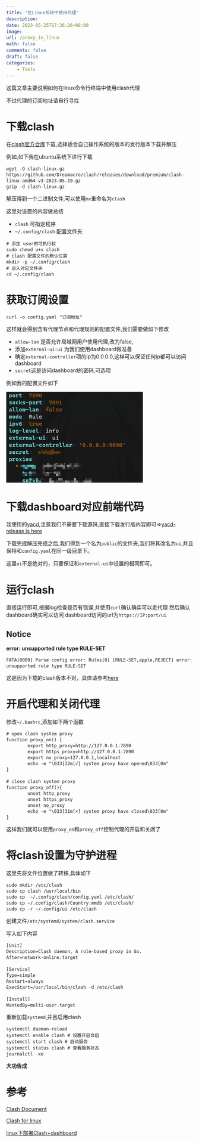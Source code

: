 ```yaml
---
title: "在Linux系统中使用代理"
description: 
date: 2023-05-25T17:36:26+08:00
image:
url: /proxy_in_linux
math: false
comments: false
draft: false
categories:
    - Tools
---
```


这篇文章主要说明如何在linux命令行终端中使用clash代理

不过代理的订阅地址请自行寻找

# 下载clash
在[clash官方仓库](https://github.com/Dreamacro/clash)下载,选择适合自己操作系统的版本的发行版本下载并解压

例如,如下我在ubuntu系统下进行下载
```
wget -O clash-linux.gz https://github.com/Dreamacro/clash/releases/download/premium/clash-linux-amd64-v3-2023.05.19.gz
gzip -d clash-linux.gz
```
解压得到一个二进制文件,可以使用`mv`重命名为`clash`

这里对设置的内容做总结
- `clash` 可指定程序
- `~/.config/clash` 配置文件夹

```shell
# 添加 user的可执行权
sudo chmod u+x clash
# clash 配置文件的默认位置
mkdir -p ~/.config/clash
# 进入对应文件夹
cd ~/.config/clash
```

# 获取订阅设置
```shell
curl -o config.yaml "订阅地址"
```
这样就会得到含有代理节点和代理规则的配置文件,我们需要做如下修改
- `allow-lan` 是否允许局域网用户使用代理,改为false,
- 添加`external-ui:ui` 为我们使用dashboard做准备
- 确定`external-controller`项的ip为0.0.0.0,这样可以保证任何ip都可以访问dashboard
- `secret`这是访问dashboard的密码,可选项

例如我的配置文件如下

![config show](config-show.jpg)

# 下载dashboard对应前端代码

我使用的[yacd](https://github.com/haishanh/yacd),注意我们不需要下载源码,直接下载发行版内容即可=>[yacd-release is here](https://github.com/haishanh/yacd)

下载完成解压完成之后,我们得到一个名为`public`的文件夹,我们将其改名为`ui`,并且保持和`config.yaml`在同一级目录下。

这里`ui`不是绝对的，只要保证和`external-ui`中设置的相同即可。

# 运行clash

直接运行即可,根据log检查是否有错误,并使用`curl`确认确实可以走代理
然后确认dashboard确实可以访问
dashboard访问的url为`https://IP:port/ui`
## Notice
**error: unsupported rule type RULE-SET**
```
FATA[0000] Parse config error: Rules[0] [RULE-SET,apple,REJECT] error: unsupported rule type RULE-SET
```
这是因为下载的clash版本不对，具体请参考[here](https://dreamacro.github.io/clash/introduction/faq.html#error-unsupported-rule-type-rule-set)

# 开启代理和关闭代理
修改`~/.bashrc`,添加如下两个函数
```shell
# open clash system proxy
function proxy_on() {
        export http_proxy=http://127.0.0.1:7890
        export https_proxy=http://127.0.0.1:7890
        export no_proxy=127.0.0.1,localhost
        echo -e "\033[32m[√] system proxy have opened\033[0m"
}

# close clash system proxy
function proxy_off(){
        unset http_proxy
        unset https_proxy
        unset no_proxy
        echo -e "\033[31m[×] system proxy have closed\033[0m"
}
```
这样我们就可以使用`proxy_on`和`proxy_off`控制代理的开启和关闭了

# 将clash设置为守护进程

这里先将文件位置做了转移,具体如下
```shell
sudo mkdir /etc/clash
sudo cp clash /usr/local/bin
sudo cp  ~/.config/clash/config.yaml /etc/clash/
sudo cp ~/.config/clash/Country.mmdb /etc/clash/
sudo cp -r ~/.config/ui /etc/clash
```

创建文件`/etc/systemd/system/clash.service`

写入如下内容
```
[Unit]
Description=Clash daemon, A rule-based proxy in Go.
After=network-online.target

[Service]
Type=simple
Restart=always
ExecStart=/usr/local/bin/clash -d /etc/clash

[Install]
WantedBy=multi-user.target
```

重新加载`systemd`,并且启用clash

```shell
systemctl daemon-reload
systemctl enable clash # 设置开启自启
systemctl start clash # 启动服务
systemctl status clash # 查看服务状态
journalctl -xe
```

**大功告成**

# 参考

[Clash Document](https://dreamacro.github.io/clash/)

[Clash for linux ](https://github.com/wanhebin/clash-for-linux)

[linux下部署Clash+dashboard](https://parrotsec-cn.org/t/linux-clash-dashboard/5169)

